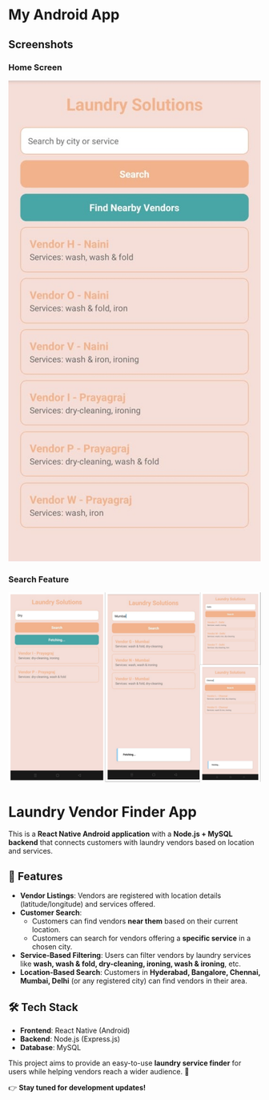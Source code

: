 # My Android App

## Screenshots

### Home Screen
![Home Screen](Screenshots/IMG1.jpg)

### Search Feature
![Search Feature](Screenshots/collage.jpg)

# Laundry Vendor Finder App  

This is a **React Native Android application** with a **Node.js + MySQL backend** that connects customers with laundry vendors based on location and services.  

## 📌 Features  

- **Vendor Listings**: Vendors are registered with location details (latitude/longitude) and services offered.  
- **Customer Search**:  
  - Customers can find vendors **near them** based on their current location.  
  - Customers can search for vendors offering a **specific service** in a chosen city.  
- **Service-Based Filtering**: Users can filter vendors by laundry services like **wash, wash & fold, dry-cleaning, ironing, wash & ironing**, etc.  
- **Location-Based Search**: Customers in **Hyderabad, Bangalore, Chennai, Mumbai, Delhi** (or any registered city) can find vendors in their area.  

## 🛠 Tech Stack  

- **Frontend**: React Native (Android)  
- **Backend**: Node.js (Express.js)  
- **Database**: MySQL  

This project aims to provide an easy-to-use **laundry service finder** for users while helping vendors reach a wider audience. 🚀  

👉 **Stay tuned for development updates!**
